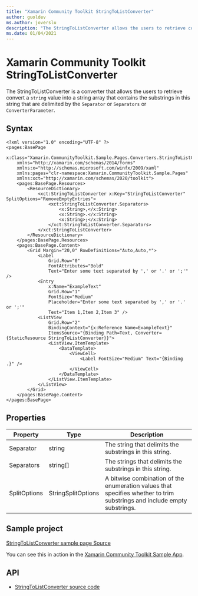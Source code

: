 ```yaml
---
title: "Xamarin Community Toolkit StringToListConverter"
author: guoldev
ms.author: joverslu
description: "The StringToListConverter allows the users to retrieve convert a string value into a string array that contains the substrings in this string that are delimited by Separator value or Separators."
ms.date: 01/04/2021
---
```


# Xamarin Community Toolkit StringToListConverter

The StringToListConverter is a converter that allows the users to retrieve convert a `string` value into a string array that contains the substrings in this string that are delimited by the `Separator` or `Separators` or `ConverterParameter`.

## Syntax

```
<?xml version="1.0" encoding="UTF-8" ?>
<pages:BasePage
    x:Class="Xamarin.CommunityToolkit.Sample.Pages.Converters.StringToListConverterPage"
    xmlns="http://xamarin.com/schemas/2014/forms"
    xmlns:x="http://schemas.microsoft.com/winfx/2009/xaml"
    xmlns:pages="clr-namespace:Xamarin.CommunityToolkit.Sample.Pages"
    xmlns:xct="http://xamarin.com/schemas/2020/toolkit">
    <pages:BasePage.Resources>
        <ResourceDictionary>
            <xct:StringToListConverter x:Key="StringToListConverter" SplitOptions="RemoveEmptyEntries">
                <xct:StringToListConverter.Separators>
                    <x:String>,</x:String>
                    <x:String>.</x:String>
                    <x:String>;</x:String>
                </xct:StringToListConverter.Separators>
            </xct:StringToListConverter>
        </ResourceDictionary>
    </pages:BasePage.Resources>
    <pages:BasePage.Content>
        <Grid Margin="20,0" RowDefinitions="Auto,Auto,*">
            <Label
                Grid.Row="0"
                FontAttributes="Bold"
                Text="Enter some text separated by ',' or '.' or ';'" />
            <Entry
                x:Name="ExampleText"
                Grid.Row="1"
                FontSize="Medium"
                Placeholder="Enter some text separated by ',' or '.' or ';'"
                Text="Item 1,Item 2,Item 3" />
            <ListView
                Grid.Row="2"
                BindingContext="{x:Reference Name=ExampleText}"
                ItemsSource="{Binding Path=Text, Converter={StaticResource StringToListConverter}}">
                <ListView.ItemTemplate>
                    <DataTemplate>
                        <ViewCell>
                            <Label FontSize="Medium" Text="{Binding .}" />
                        </ViewCell>
                    </DataTemplate>
                </ListView.ItemTemplate>
            </ListView>
        </Grid>
    </pages:BasePage.Content>
</pages:BasePage>
```

## Properties

<!-- Explain all properties in a table format -->

| Property | Type | Description |
| -- | -- | -- |
| Separator | string | The string that delimits the substrings in this string. |
| Separators | string[] | The strings that delimits the substrings in this string. |
| SplitOptions | StringSplitOptions | A bitwise combination of the enumeration values that specifies whether to trim substrings and include empty substrings. |

## Sample project

[StringToListConverter sample page Source](https://github.com/xamarin/XamarinCommunityToolkit/blob/main/samples/XCT.Sample/Pages/Converters/StringToListConverterPage.xaml)

You can see this in action in the [Xamarin Community Toolkit Sample App](https://github.com/xamarin/XamarinCommunityToolkit).

## API

* [StringToListConverter source code](https://github.com/xamarin/XamarinCommunityToolkit/blob/main/src/CommunityToolkit/Xamarin.CommunityToolkit/Converters/StringToListConverter.shared.cs)
